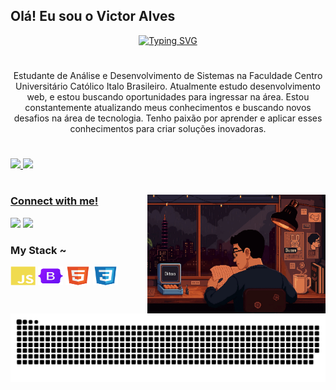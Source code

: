 ## Olá! Eu sou o Victor Alves 

<div align="center">
  <a href="https://git.io/typing-svg">
    <img src="https://readme-typing-svg.demolab.com?font=Fira+Code&weight=500&size=22&pause=1000&color=FFA500&center=true&vCenter=true&random=false&width=524&lines=%E2%8A%B9+Welcome+to+my+profile!+%CB%99%E1%B5%95%CB%99+%E2%8A%B9+" alt="Typing SVG">
  </a>
</div>

#

<p align="center">Estudante de Análise e Desenvolvimento de Sistemas na Faculdade Centro Universitário Católico Italo Brasileiro. Atualmente estudo desenvolvimento web, e estou buscando oportunidades para ingressar na área.
Estou constantemente atualizando meus conhecimentos e buscando novos desafios na área de tecnologia. Tenho paixão por aprender e aplicar esses conhecimentos para criar soluções inovadoras.
</p>  

#

 <div>
    <a href="https://github.com/alvaodev">
    <img height="150em" src="https://github-readme-stats.vercel.app/api?username=alvaodev&show_icons=true&theme=dark&include_all_commits=true&count_private=tru"/>
    <img height="150em" src="https://github-readme-stats.vercel.app/api/top-langs/?username=alvaodev&layout=compact&langs_count=16&theme=dark"/>
</div>

#

<img align="right" alt="" height="190px" src="study.gif">


<h3 align="left">Connect with me!</h3>
 
<div> 
  <a href="https://www.instagram.com/viictor.alvess_/" target="_blank"><img src="https://img.shields.io/badge/-Instagram-%23E4405F?style=for-the-badge&logo=instagram&logoColor=white" target="_blank"></a>
  <a href="https://www.linkedin.com/in/victor-alves-oliveira-200a86270/" target="_blank"><img src="https://img.shields.io/badge/-LinkedIn-%230077B5?style=for-the-badge&logo=linkedin&logoColor=white" target="_blank"></a> 

<h3 align="left">My Stack ~</h3> 

<div style="display: inline_block">
  <img align="center" alt="Alvao-Js" height="30" width="40" src="https://raw.githubusercontent.com/devicons/devicon/master/icons/javascript/javascript-plain.svg">
  <img align="center" alt="Alvao-Bootstrap" height="30" width="40" src="https://raw.githubusercontent.com/devicons/devicon/master/icons/bootstrap/bootstrap-original.svg">
  <img align="center" alt="Alvao-HTML" height="30" width="40" src="https://raw.githubusercontent.com/devicons/devicon/master/icons/html5/html5-original.svg">
  <img align="center" alt="Alvao-CSS" height="30" width="40" src="https://raw.githubusercontent.com/devicons/devicon/master/icons/css3/css3-original.svg">
</div>

#

<picture align="center">
 <source media="(prefers-color-scheme: dark)" srcset="https://raw.githubusercontent.com/alvaodev/alvaodev/output/github-contribution-grid-snake-dark.svg">
<source media="(prefers-color-scheme: light)" srcset="https://raw.githubusercontent.com/alvaodev/alvaodev/output/github-contribution-grid-snake-dark.svg">
<img align="center" alt="github contribution grid snake animation" src="https://raw.githubusercontent.com/mari4souza/mari4souza/output/github-contribution-grid-snake.svg">
</picture>
  
</div>
